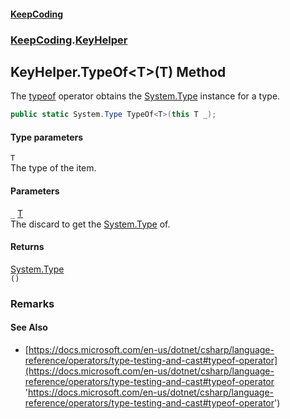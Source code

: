 #### [KeepCoding](index.md 'index')
### [KeepCoding](KeepCoding.md 'KeepCoding').[KeyHelper](KeyHelper.md 'KeepCoding.KeyHelper')
## KeyHelper.TypeOf&lt;T&gt;(T) Method
The [typeof](https://docs.microsoft.com/en-us/dotnet/csharp/language-reference/keywords/typeof 'https://docs.microsoft.com/en-us/dotnet/csharp/language-reference/keywords/typeof') operator obtains the [System.Type](https://docs.microsoft.com/en-us/dotnet/api/System.Type 'System.Type') instance for a type.  
```csharp
public static System.Type TypeOf<T>(this T _);
```
#### Type parameters
<a name='KeepCoding.KeyHelper.TypeOf.T.(T).T'></a>
`T`  
The type of the item.
  
#### Parameters
<a name='KeepCoding.KeyHelper.TypeOf.T.(T)._'></a>
`_` [T](KeyHelper.TypeOf.PFWMHnli0yYuEAdRUay.jg.md#KeepCoding.KeyHelper.TypeOf.T.(T).T 'KeepCoding.KeyHelper.TypeOf&lt;T&gt;(T).T')  
The discard to get the [System.Type](https://docs.microsoft.com/en-us/dotnet/api/System.Type 'System.Type') of.
  
#### Returns
[System.Type](https://docs.microsoft.com/en-us/dotnet/api/System.Type 'System.Type')  
`()`
### Remarks
#### See Also
- [https://docs.microsoft.com/en-us/dotnet/csharp/language-reference/operators/type-testing-and-cast#typeof-operator](https://docs.microsoft.com/en-us/dotnet/csharp/language-reference/operators/type-testing-and-cast#typeof-operator 'https://docs.microsoft.com/en-us/dotnet/csharp/language-reference/operators/type-testing-and-cast#typeof-operator')
